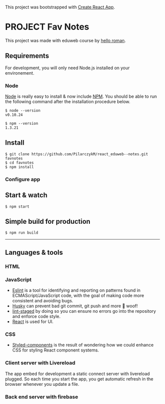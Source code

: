 This project was bootstrapped with [Create React App](https://github.com/facebook/create-react-app).

# PROJECT Fav Notes
This project was made with eduweb course by [hello roman](https://www.youtube.com/channel/UCq8XmOMtrUCb8FcFHQEd8_g).


## Requirements

For development, you will only need Node.js installed on your environement.

### Node

[Node](http://nodejs.org/) is really easy to install & now include [NPM](https://npmjs.org/).
You should be able to run the following command after the installation procedure
below.

    $ node --version
    v0.10.24

    $ npm --version
    1.3.21

## Install

    $ git clone https://github.com/PilarczykM/react_eduweb--notes.git favnotes
    $ cd favnotes
    $ npm install

### Configure app

## Start & watch

    $ npm start

## Simple build for production

    $ npm run build

---

## Languages & tools

### HTML

### JavaScript

- [Eslint](https://eslint.org/) is a tool for identifying and reporting on patterns found in ECMAScript/JavaScript code, with the goal of making code more consistent and avoiding bugs.
- [Husky](https://github.com/typicode/husky) can prevent bad git commit, git push and more 🐶 woof!
- [lint-staged](https://github.com/okonet/lint-staged) by doing so you can ensure no errors go into the repository and enforce code style.
- [React](http://facebook.github.io/react) is used for UI.

### CSS

- [Styled-components](https://www.styled-components.com/) is the result of wondering how we could enhance CSS for styling React component systems.

### Client server with Livereload

The app embed for development a static connect server with livereload plugged.
So each time you start the app, you get automatic refresh in the browser whenever you update a file.

### Back end server with firebase


